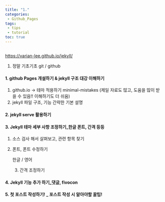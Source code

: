 ```yaml
---
title: "1."
categories:
 - Github_Pages
tags:
 - tips
 - tutorial
toc: true
---
```




## 



<https://varian-lee.github.io/jekyll/>



1. 정말 기초기초 git / github



#### 1. github Pages 개설하기 & jekyll 구조 대강 이해하기

1. github.io -> 테마 적용하기 minimal-mistakes (제일 자료도 많고, 도움을 많이 받을 수 있음!! 이해하기도 더 쉬움)
2. jekyll 파일 구조, 기능 간략한 기본 설명



#### 2. jekyll serve 활용하기



#### 3. Jekyll 테마 세부 사항 조정하기_한글 폰트, 간격 등등

1. 소스 검사 해서 살펴보고, 관련 항목 찾기

2. 폰트, 폰트 수정하기

   한글 / 영어

   3. 간격 조정하기 



#### 4. Jekyll 기능 추가 하기_댓글, fivocon



#### 5. 첫 포스트 작성하기! _ 포스트 작성 시 알아야할 꿀팁!


